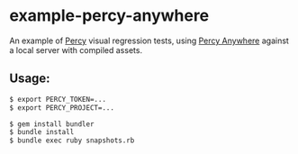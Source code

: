 # example-percy-anywhere

An example of [Percy](https://percy.io) visual regression tests, using [Percy Anywhere](https://percy.io/docs/clients/ruby/percy-anywhere) against a local server with compiled assets.

## Usage:

```bash
$ export PERCY_TOKEN=...
$ export PERCY_PROJECT=...

$ gem install bundler
$ bundle install
$ bundle exec ruby snapshots.rb
```
